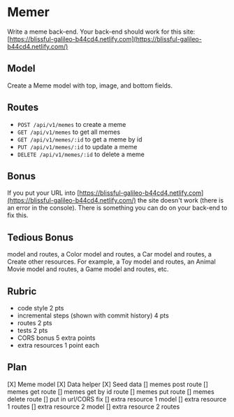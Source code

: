 # Memer

Write a meme back-end. Your back-end should work for this site:
[https://blissful-galileo-b44cd4.netlify.com](https://blissful-galileo-b44cd4.netlify.com/)

## Model

Create a Meme model with top, image, and bottom fields.

## Routes

* `POST /api/v1/memes` to create a meme
* `GET /api/v1/memes` to get all memes
* `GET /api/v1/memes/:id` to get a meme by id
* `PUT /api/v1/memes/:id` to update a meme
* `DELETE /api/v1/memes/:id` to delete a meme

## Bonus

If you put your URL into [https://blissful-galileo-b44cd4.netlify.com](https://blissful-galileo-b44cd4.netlify.com/)
the site doesn't work (there is an error in the console).
There is something you can do on your back-end to fix this.

## Tedious Bonus

model and routes, a Color model and routes, a Car model and routes, a
Create other resources. For example, a Toy model and routes, an Animal
Movie model and routes, a Game model and routes, etc.

## Rubric

* code style 2 pts
* incremental steps (shown with commit history) 4 pts
* routes 2 pts
* tests 2 pts
* CORS bonus 5 extra points
* extra resources 1 point each

## Plan

[X] Meme model
[X] Data helper
[X] Seed data
[] memes post route
[] memes get route
[] memes get by id route
[] memes put route
[] memes delete route
[] put in url/CORS fix
[] extra resource 1 model
[] extra resource 1 routes
[] extra resource 2 model
[] extra resource 2 routes
